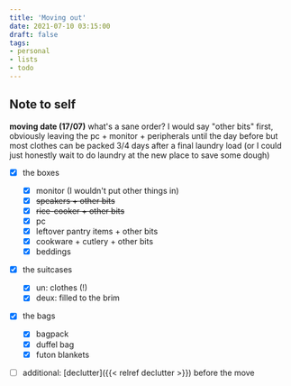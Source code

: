 ```yaml
---
title: 'Moving out'
date: 2021-07-10 03:15:00
draft: false
tags:
- personal
- lists
- todo
---
```


## Note to self
__moving date (17/07)__ what's a sane order? I would say "other bits" first, obviously leaving the pc + monitor + peripherals until the day before but most clothes can be packed 3/4 days after a final laundry load (or I could just honestly wait to do laundry at the new place to save some dough)

* [x] the boxes
    * [x] monitor (I wouldn't put other things in)
    * [x] ~~speakers + other bits~~
    * [x] ~~rice-cooker + other bits~~
    * [x] pc
    * [x] leftover pantry items + other bits
    * [x] cookware + cutlery + other bits
    * [x] beddings
* [x] the suitcases
    * [x] un: clothes (!)
    * [x] deux: filled to the brim
* [x] the bags
    * [x] bagpack
    * [x] duffel bag
    * [x] futon blankets
* [ ] additional: [declutter]({{< relref declutter >}}) before the move

